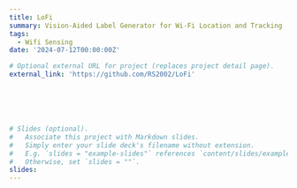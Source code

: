 ```yaml
---
title: LoFi
summary: Vision-Aided Label Generator for Wi-Fi Location and Tracking
tags:
  - Wifi Sensing
date: '2024-07-12T00:00:00Z'

# Optional external URL for project (replaces project detail page).
external_link: 'https://github.com/RS2002/LoFi'






# Slides (optional).
#   Associate this project with Markdown slides.
#   Simply enter your slide deck's filename without extension.
#   E.g. `slides = "example-slides"` references `content/slides/example-slides.md`.
#   Otherwise, set `slides = ""`.
slides: 
---
```

